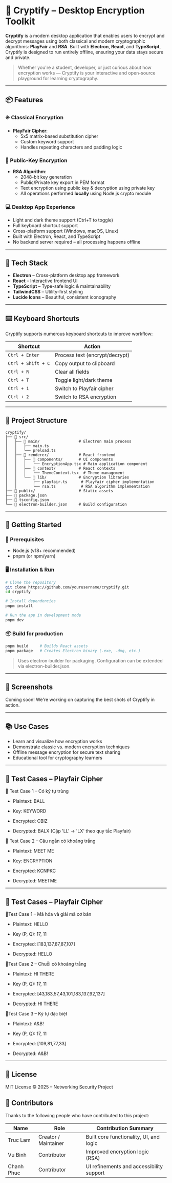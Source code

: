 # 🔐 Cryptify – Desktop Encryption Toolkit

**Cryptify** is a modern desktop application that enables users to encrypt and decrypt messages using both classical and modern cryptographic algorithms: **PlayFair** and **RSA**. Built with **Electron**, **React**, and **TypeScript**, Cryptify is designed to run entirely offline, ensuring your data stays secure and private.

> Whether you're a student, developer, or just curious about how encryption works — Cryptify is your interactive and open-source playground for learning cryptography.

---

## 📦 Features

### ✳️ Classical Encryption
- **PlayFair Cipher**:
  - 5x5 matrix-based substitution cipher
  - Custom keyword support
  - Handles repeating characters and padding logic

### 🔐 Public-Key Encryption
- **RSA Algorithm**:
  - 2048-bit key generation
  - Public/Private key export in PEM format
  - Text encryption using public key & decryption using private key
  - All operations performed **locally** using Node.js crypto module

### 💻 Desktop App Experience
- Light and dark theme support (Ctrl+T to toggle)
- Full keyboard shortcut support
- Cross-platform support (Windows, macOS, Linux)
- Built with Electron, React, and TypeScript
- No backend server required – all processing happens offline

---

## 🧰 Tech Stack

- **Electron** – Cross-platform desktop app framework
- **React** – Interactive frontend UI
- **TypeScript** – Type-safe logic & maintainability
- **TailwindCSS** – Utility-first styling
- **Lucide Icons** – Beautiful, consistent iconography

---

## ⌨️ Keyboard Shortcuts

Cryptify supports numerous keyboard shortcuts to improve workflow:

| Shortcut         | Action                       |
|------------------|------------------------------|
| `Ctrl + Enter`   | Process text (encrypt/decrypt) |
| `Ctrl + Shift + C` | Copy output to clipboard     |
| `Ctrl + R`       | Clear all fields              |
| `Ctrl + T`       | Toggle light/dark theme       |
| `Ctrl + 1`       | Switch to Playfair cipher     |
| `Ctrl + 2`       | Switch to RSA encryption      |


---

## 📁 Project Structure

```
cryptify/
├── 📂 src/
│   ├── 📂 main/                 # Electron main process
│   │   ├── main.ts
│   │   └── preload.ts
│   ├── 📂 renderer/             # React frontend
│   │   ├── 📂 components/       # UI components
│   │   │   └── EncryptionApp.tsx # Main application component
│   │   ├── 📂 context/          # React contexts
│   │   │   └── ThemeContext.tsx  # Theme management
│   │   └── 📂 lib/              # Encryption libraries
│   │       ├── playfair.ts      # Playfair cipher implementation
│   │       └── rsa.ts           # RSA algorithm implementation
├── 📂 public/                   # Static assets
├── 📄 package.json
├── 📄 tsconfig.json
└── 📄 electron-builder.json     # Build configuration
```

---

## 🚀 Getting Started

### 🔧 Prerequisites
- Node.js (v18+ recommended)
- pnpm (or npm/yarn)

### 🖥️ Installation & Run

```bash
# Clone the repository
git clone https://github.com/yourusername/cryptify.git
cd cryptify

# Install dependencies
pnpm install

# Run the app in development mode
pnpm dev
```

### 📦 Build for production

```bash
pnpm build     # Builds React assets
pnpm package   # Creates Electron binary (.exe, .dmg, etc.)
```

> Uses electron-builder for packaging. Configuration can be extended via electron-builder.json.

---
## 📸 Screenshots

Coming soon! We're working on capturing the best shots of Cryptify in action.

---
## 📚 Use Cases

- Learn and visualize how encryption works
- Demonstrate classic vs. modern encryption techniques
- Offline message encryption for secure text sharing
- Educational tool for cryptography learners

---
## 📄 Test Cases – Playfair Cipher

🔹 Test Case 1 – Có ký tự trùng 

- Plaintext: BALL

- Key: KEYWORD

- Encrypted: CBIZ

- Decrypted: BALX
(Cặp 'LL' → 'LX' theo quy tắc Playfair)

🔹 Test Case 2 – Câu ngắn có khoảng trắng

- Plaintext: MEET ME

- Key: ENCRYPTION

- Encrypted: KCNPKC

- Decrypted: MEETME

---
## 📄 Test Cases – Playfair Cipher

🔹Test Case 1 – Mã hóa và giải mã cơ bản

- Plaintext: HELLO

- Key (P, Q): 17, 11

- Encrypted: [183,137,87,87,107]

- Decrypted: HELLO

🔹Test Case 2 – Chuỗi có khoảng trắng

- Plaintext: HI THERE

- Key (P, Q): 17, 11

- Encrypted: [43,183,57,43,101,183,137,92,137]

- Decrypted: HI THERE

🔹Test Case 3 – Ký tự đặc biệt

- Plaintext: A&B!

- Key (P, Q): 17, 11

- Encrypted: [109,81,77,33]

- Decrypted: A&B!

---
## 📄 License
MIT License © 2025 – Networking Security Project


## 🤝 Contributors

Thanks to the following people who have contributed to this project:

| Name            | Role                 | Contribution Summary                    |
|-----------------|----------------------|------------------------------------------|
| Truc Lam        | Creator / Maintainer | Built core functionality, UI, and logic  |
| Vu Binh         | Contributor          | Improved encryption logic (RSA)          |
| Chanh Phuc      | Contributor          | UI refinements and accessibility support |

